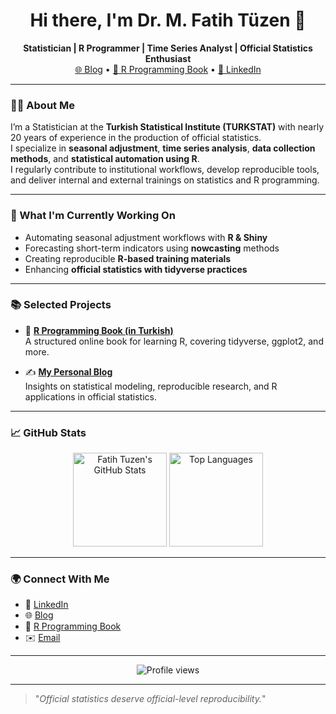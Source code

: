 <h1 align="center">Hi there, I'm Dr. M. Fatih Tüzen 👋</h1>

<p align="center">
  <strong>Statistician | R Programmer | Time Series Analyst | Official Statistics Enthusiast</strong><br>
  <a href="https://mfatihtuzen.netlify.app/">🌐 Blog</a> • 
  <a href="https://rprogramlama.netlify.app/">📘 R Programming Book</a> • 
  <a href="https://www.linkedin.com/in/dr-m-fatih-t-2b2a4328/">💼 LinkedIn</a>
</p>

---

### 👨‍💼 About Me

I’m a Statistician at the **Turkish Statistical Institute (TURKSTAT)** with nearly 20 years of experience in the production of official statistics.  
I specialize in **seasonal adjustment**, **time series analysis**, **data collection methods**, and **statistical automation using R**.  
I regularly contribute to institutional workflows, develop reproducible tools, and deliver internal and external trainings on statistics and R programming.

---

### 🔧 What I'm Currently Working On

- Automating seasonal adjustment workflows with **R & Shiny**
- Forecasting short-term indicators using **nowcasting** methods
- Creating reproducible **R-based training materials**
- Enhancing **official statistics with tidyverse practices**

---

### 📚 Selected Projects

- 📘 [**R Programming Book (in Turkish)**](https://rprogramlama.netlify.app/)  
  A structured online book for learning R, covering tidyverse, ggplot2, and more.

- ✍️ [**My Personal Blog**](https://mfatihtuzen.netlify.app/)  
  Insights on statistical modeling, reproducible research, and R applications in official statistics.

---

### 📈 GitHub Stats

<p align="center">
  <img src="https://github-readme-stats.vercel.app/api?username=MFatihTuzen&show_icons=true&theme=default" alt="Fatih Tuzen's GitHub Stats" height="150"/>
  <img src="https://github-readme-stats.vercel.app/api/top-langs/?username=MFatihTuzen&layout=compact&theme=default" alt="Top Languages" height="150"/>
</p>

---

### 🌍 Connect With Me

- 🔗 [LinkedIn](https://www.linkedin.com/in/dr-m-fatih-t-2b2a4328/)
- 🌐 [Blog](https://mfatihtuzen.netlify.app/)
- 📘 [R Programming Book](https://rprogramlama.netlify.app/)
- ✉️ [Email](mailto:mfatihtuzen@gmail.com)

---

<p align="center">
  <img src="https://komarev.com/ghpvc/?username=MFatihTuzen&label=Profile+views&color=blue" alt="Profile views" />
</p>

---

> "_Official statistics deserve official-level reproducibility._"
